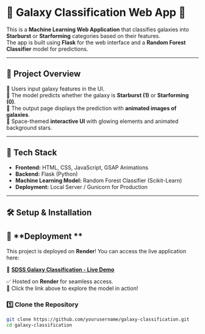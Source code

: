 # 🌌 Galaxy Classification Web App 🚀

This is a **Machine Learning Web Application** that classifies galaxies into **Starburst** or **Starforming** categories based on their features.  
The app is built using **Flask** for the web interface and a **Random Forest Classifier** model for predictions.

---

## 📌 **Project Overview**
🔹 Users input galaxy features in the UI.  
🔹 The model predicts whether the galaxy is **Starburst (1)** or **Starforming (0)**.  
🔹 The output page displays the prediction with **animated images of galaxies**.  
🔹 Space-themed **interactive UI** with glowing elements and animated background stars.

---

## 🎯 **Tech Stack**
- **Frontend:** HTML, CSS, JavaScript, GSAP Animations
- **Backend:** Flask (Python)
- **Machine Learning Model:** Random Forest Classifier (Scikit-Learn)
- **Deployment:** Local Server / Gunicorn for Production
  
----
## 🛠️ **Setup & Installation**
## 🚀 **Deployment  **

This project is deployed on **Render**! You can access the live application here:  

🔗 **[SDSS Galaxy Classification - Live Demo](https://sdss-galaxy-classification.onrender.com)**  

✅ Hosted on **Render** for seamless access.  
📌 Click the link above to explore the model in action!

### **1️⃣ Clone the Repository**
```bash
git clone https://github.com/yourusername/galaxy-classification.git
cd galaxy-classification






  
